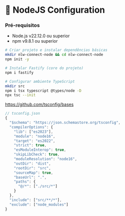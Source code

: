 # 🌟 NodeJS Configuration

### Pré-requisitos

- Node.js v22.12.0 ou superior
- npm v9.8.1 ou superior

```bash
# Criar projeto e instalar dependências básicas
mkdir nlw-connect-node && cd nlw-connect-node
npm init -y

# Instalar Fastify (core do projeto)
npm i fastify

# Configurar ambiente TypeScript
mkdir src
npm i tsx typescript @types/node -D
npx tsc --init
```

https://github.com/tsconfig/bases

```typescript
// tsconfig.json
{
  "$schema": "https://json.schemastore.org/tsconfig",
  "compilerOptions": {
    "lib": ["es2023"],
    "module": "node16",
    "target": "es2022",
    "strict": true,
    "esModuleInterop": true,
    "skipLibCheck": true,
    "moduleResolution": "node16",
    "outDir": "dist",
    "rootDir": "src",
    "sourceMap": true,
    "baseUrl": ".",
    "paths": {
      "@/*": ["./src/*"]
    }
  },
  "include": ["src/**/*"],
  "exclude": ["node_modules"]
}
```
